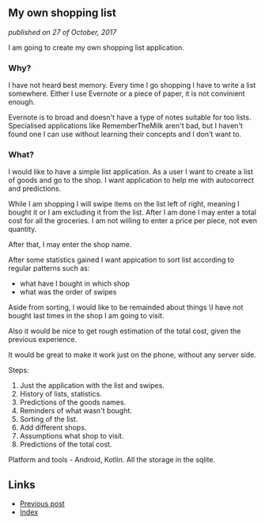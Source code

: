 ## My own shopping list
_published on 27 of October, 2017_

I am going to create my own shopping list application. 

### Why? 

I have not heard best memory. 
Every time I go shopping I have to write a list somewhere. 
Either I use Evernote or a piece of paper, it is not convinient enough. 

Evernote is to broad and doesn't have a type of notes suitable for too lists. 
Specialised applications like RememberTheMilk aren't bad, but I haven't found one I can use without learning their concepts and I don't want to. 

### What? 

I would like to have a simple list application. 
As a user I want to create a list of goods and go to the shop. 
I want application to help me with autocorrect and predictions. 

While I am shopping I will swipe items on the list left of right, meaning I bought it or I am excluding it from the list. 
After I am done I may enter a total cost for all the groceries. I am not willing to enter a price per piece, not even quantity. 

After that, I may enter the shop name. 

After some statistics gained I want appication to sort list according to regular patterns such as:

- what have I bought in which shop
- what was the order of swipes

Aside from sorting, I would like to be remainded about things \I have not bought last times in the shop I am going to visit. 

Also it would be nice to get rough estimation of the total cost, given the previous experience. 

It would be great to make it work just on the phone, without any server side. 

Steps:

1. Just the application with the list and swipes. 
2. History of lists, statistics. 
3. Predictions of the goods names. 
4. Reminders of what wasn't bought. 
5. Sorting of the list. 
6. Add different shops. 
7. Assumptions what shop to visit. 
8. Predictions of the total cost.

Platform and tools - Android, Kotlin.
All the storage in the sqlite.

## Links
- [Previous post](http://constpetrov.github.io/First-Time-to-Gym)
- [Index](http://constpetrov.github.io/index)
